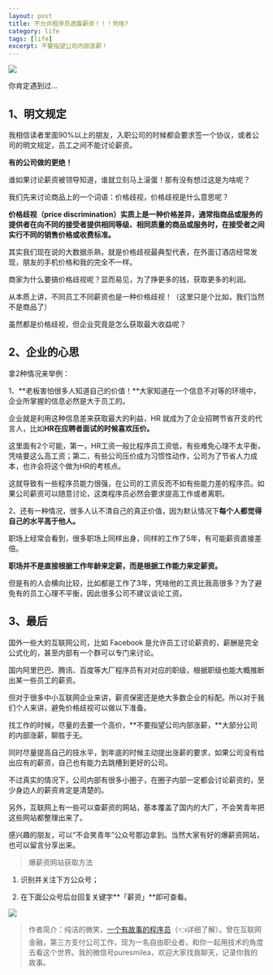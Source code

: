 ```yaml
---
layout: post
title: 不允许程序员透露薪资！！！凭啥?
category: life
tags: [life]
excerpt: 不要指望公司内部涨薪！
---
```


![](http://favorites.ren/assets/images/2020/it/toulu/toulu01.jpg) 

你肯定遇到过...

## 1、明文规定

我相信读者里面90%以上的朋友，入职公司的时候都会要求签一个协议，或者公司的明文规定，员工之间不能讨论薪资。

**有的公司做的更绝！**

谁如果讨论薪资被领导知道，谁就立刻马上滚蛋！那有没有想过这是为啥呢？

我们先来讨论商品上的一个词语：价格歧视，价格歧视是什么意思呢？

**价格歧视（price discrimination）实质上是一种价格差异，通常指商品或服务的提供者在向不同的接受者提供相同等级、相同质量的商品或服务时，在接受者之间实行不同的销售价格或收费标准。**

其实我们现在说的大数据杀熟，就是价格歧视最典型代表，在外面订酒店经常发现，朋友的手机价格和我的完全不一样。

商家为什么要搞价格歧视呢？显而易见，为了挣更多的钱，获取更多的利润。

从本质上讲，不同员工不同薪资也是一种价格歧视！（这里只是个比如，我们当然不是商品了）

虽然都是价格歧视，但企业究竟是怎么获取最大收益呢？

## 2、企业的心思

拿2种情况来举例：

1、**老板害怕很多人知道自己的价值！**大家知道在一个信息不对等的环境中，企业所掌握的信息必然是大于员工的。

企业就是利用这种信息差来获取最大的利益，HR 就成为了企业招聘节省开支的代言人，比如**HR在应聘者面试的时候喜欢压价。**

这里面有2个可能，第一，HR工资一般比程序员工资低，有些难免心理不太平衡，凭啥要这么高工资；第二，有些公司压价成为习惯性动作，公司为了节省人力成本，也许会将这个做为HR的考核点。

这就导致有一些程序员能力很强，在公司的工资反而不如有些能力差的程序员。如果公司薪资可以随意讨论，这类程序员必然会要求提高工作或者离职。

2、还有一种情况，很多人认不清自己的真正价值，因为默认情况下**每个人都觉得自己的水平高于他人。**

职场上经常会看到，很多职场上同样出身，同样的工作了5年，有可能薪资直接差倍。

**职场并不是直接根据工作年龄来定薪，而是根据工作能力来定薪资。**

但是有的人会横向比较，比如都是工作了3年，凭啥他的工资比我高很多？为了避免有的员工心理不平衡，因此很多公司不建议谈论工资。

## 3、最后

国外一些大的互联网公司，比如 Facebook 是允许员工讨论薪资的，薪酬是完全公式化的，甚至内部有一个群可以专门来讨论。

国内阿里巴巴、腾讯、百度等大厂程序员有对对应的职级，根据职级也能大概推断出某一些员工的薪资。

但对于很多中小互联网企业来讲，薪资保密还是绝大多数企业的标配。所以对于我们个人来讲，避免价格歧视可以做以下准备。

找工作的时候，尽量的去要一个高价，**不要指望公司内部涨薪，**大部分公司的内部涨薪，聊胜于无。

同时尽量提高自己的技水平，到年底的时候主动提出涨薪的要求，如果公司没有给出应有的薪资，自己也有能力去跳槽到更好的公司。

不过真实的情况下，公司内部有很多小圈子，在圈子内部一定都会讨论薪资的，至少身边人的薪资肯定是清楚的。

另外，互联网上有一些可以查薪资的网站，基本覆盖了国内的大厂，不会笑青年把这些网站都整理出来了。

感兴趣的朋友，可以“不会笑青年”公众号那边拿到。当然大家有好的爆薪资网站，也可以留言分享出来。

>爆薪资网站获取方法

1. 识别并关注下方公众号；

2. 在下面公众号后台回复关键字**「薪资」**即可查看。

![](http://favorites.ren/assets/images/2020/it/toulu/toulu02.jpg) 

>作者简介：纯洁的微笑，[一个有故事的程序员](https://mp.weixin.qq.com/s/bPk_-DcGF_7lTDoR1pKqVg)（👈详细了解）。曾在互联网金融，第三方支付公司工作，现为一名自由职业者，和你一起用技术的角度去看这个世界。我的微信号puresmilea，欢迎大家找我聊天，记录你我的故事。